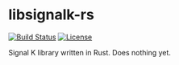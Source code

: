 # libsignalk-rs

[![Build Status](https://travis-ci.org/timmathews/libsignalk-rs.svg?branch=master)](https://travis-ci.org/timmathews/libsignalk-rs)
[![License](http://img.shields.io/:license-apache-blue.svg?style=flat-square)](http://www.apache.org/licenses/LICENSE-2.0.html)

Signal K library written in Rust. Does nothing yet.
